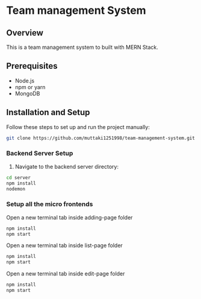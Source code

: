 # Team management System

## Overview

This is a team management system to built with MERN Stack.

## Prerequisites

- Node.js
- npm or yarn
- MongoDB

## Installation and Setup

Follow these steps to set up and run the project manually:

```bash
git clone https://github.com/muttaki1251998/team-management-system.git
```

### Backend Server Setup

1. Navigate to the backend server directory:

```bash
cd server
npm install
nodemon
```

### Setup all the micro frontends

Open a new terminal tab inside adding-page folder

```bash
npm install
npm start
```

Open a new terminal tab inside list-page folder

```bash
npm install
npm start
```

Open a new terminal tab inside edit-page folder

```bash
npm install
npm start
```
